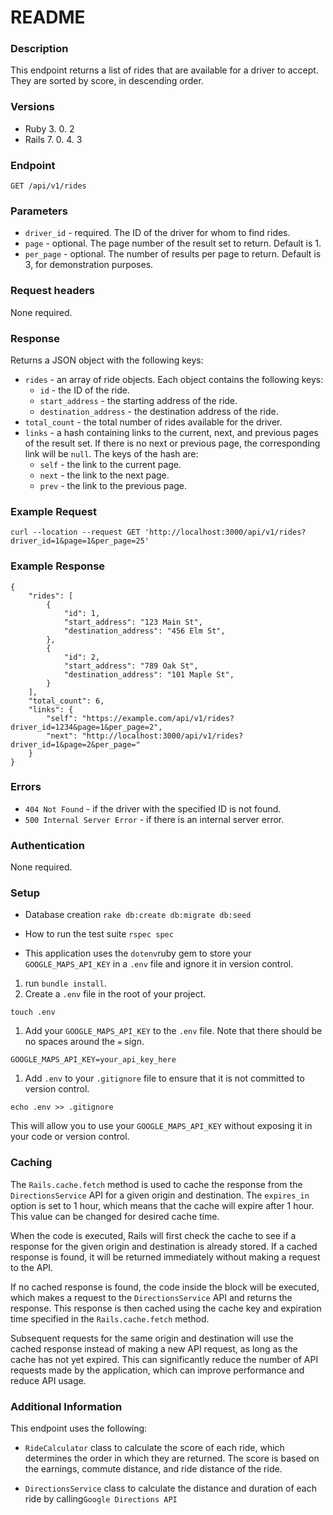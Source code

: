 # README


### Description

This endpoint returns a list of rides that are available for a driver to accept. They are sorted by score, in descending order.

### Versions
- Ruby 3. 0. 2
- Rails 7. 0. 4. 3


### Endpoint

`GET /api/v1/rides`

### Parameters

- `driver_id` - required. The ID of the driver for whom to find rides.
- `page` - optional. The page number of the result set to return. Default is 1.
- `per_page` - optional. The number of results per page to return. Default is 3, for demonstration purposes.

### Request headers

None required.

### Response

Returns a JSON object with the following keys:

- `rides` - an array of ride objects. Each object contains the following keys:
    - `id` - the ID of the ride.
    - `start_address` - the starting address of the ride.
    - `destination_address` - the destination address of the ride.
- `total_count` - the total number of rides available for the driver.
- `links` - a hash containing links to the current, next, and previous pages of the result set. If there is no next or previous page, the corresponding link will be `null`. The keys of the hash are:
    - `self` - the link to the current page.
    - `next` - the link to the next page.
    - `prev` - the link to the previous page.

### Example Request

```
curl --location --request GET 'http://localhost:3000/api/v1/rides?driver_id=1&page=1&per_page=25'

```

### Example Response

```
{
    "rides": [
        {
            "id": 1,
            "start_address": "123 Main St",
            "destination_address": "456 Elm St",
        },
        {
            "id": 2,
            "start_address": "789 Oak St",
            "destination_address": "101 Maple St",
        }
    ],
    "total_count": 6,
    "links": {
        "self": "https://example.com/api/v1/rides?driver_id=1234&page=1&per_page=2",
        "next": "http://localhost:3000/api/v1/rides?driver_id=1&page=2&per_page="
    }
}

```

### Errors

- `404 Not Found` - if the driver with the specified ID is not found.
- `500 Internal Server Error` - if there is an internal server error.

### Authentication

None required.

### Setup

- Database creation
`rake db:create db:migrate db:seed`

- How to run the test suite
`rspec spec`

- This application uses the `dotenv`ruby gem to store your `GOOGLE_MAPS_API_KEY` in a `.env` file and ignore it in version control.

1. run `bundle install`.
2. Create a `.env` file in the root of your project.

```
touch .env

```

1. Add your `GOOGLE_MAPS_API_KEY` to the `.env` file. Note that there should be no spaces around the `=` sign.

```
GOOGLE_MAPS_API_KEY=your_api_key_here

```

1. Add `.env` to your `.gitignore` file to ensure that it is not committed to version control.

```
echo .env >> .gitignore

```

This will allow you to use your `GOOGLE_MAPS_API_KEY` without exposing it in your code or version control.

### Caching
The `Rails.cache.fetch` method is used to cache the response from the `DirectionsService` API for a given origin and destination. The `expires_in` option is set to 1 hour, which means that the cache will expire after 1 hour. This value can be changed for desired cache time.

When the code is executed, Rails will first check the cache to see if a response for the given origin and destination is already stored. If a cached response is found, it will be returned immediately without making a request to the API.

If no cached response is found, the code inside the block will be executed, which makes a request to the `DirectionsService` API and returns the response. This response is then cached using the cache key and expiration time specified in the `Rails.cache.fetch` method.

Subsequent requests for the same origin and destination will use the cached response instead of making a new API request, as long as the cache has not yet expired. This can significantly reduce the number of API requests made by the application, which can improve performance and reduce API usage.



### Additional Information

This endpoint uses the following:
- `RideCalculator` class to calculate the score of each ride, which determines the order in which they are returned. The score is based on the earnings, commute distance, and ride distance of the ride.

- `DirectionsService` class to calculate the distance and duration of each ride by calling`Google Directions API`



